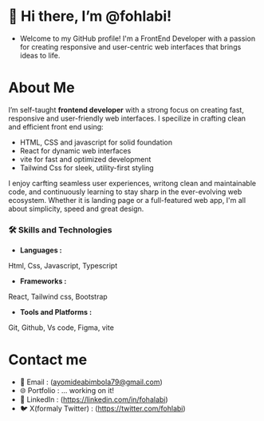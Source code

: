 # 👋 Hi there, I’m @fohlabi!

- Welcome to my GitHub profile! I'm a FrontEnd Developer with a passion for creating responsive and user-centric web interfaces that brings ideas to life.

# About Me
 I’m  self-taught **frontend developer** with a strong focus on creating fast, responsive and user-friendly web interfaces. I specilize in crafting clean and efficient front end using:
   - HTML, CSS and javascript for solid foundation
   - React for dynamic web interfaces
   - vite for fast and optimized development
   - Tailwind Css for sleek, utility-first styling

I enjoy carfting seamless user experiences, writong clean and maintainable code, and continuously learning to stay sharp in the ever-evolving web ecosystem. Whether it is landing page or a full-featured web app, I'm all about simplicity, speed and great design.

### 🛠️ Skills and Technologies
- **Languages :**

Html, Css, Javascript, Typescript

- **Frameworks :**

React, Tailwind css, Bootstrap

- **Tools and Platforms :**

Git, Github, Vs code, Figma, vite

# Contact me 

- 📧 Email : (ayomideabimbola79@gmail.com)
- 🌐 Portfolio : ... working on it!
- 💼 LinkedIn : (https://linkedin.com/in/fohalabi)
- 🐦 X(formaly Twitter) : (https://twitter.com/fohlabi)
